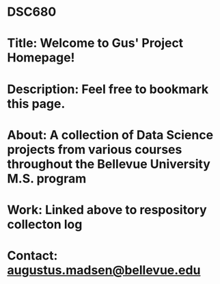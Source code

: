 # DSC680
# Title: Welcome to Gus' Project Homepage!
# Description: Feel free to bookmark this page.
# About: A collection of Data Science projects from various courses throughout the Bellevue University M.S. program
# Work: Linked above to respository collecton log
# Contact: augustus.madsen@bellevue.edu
